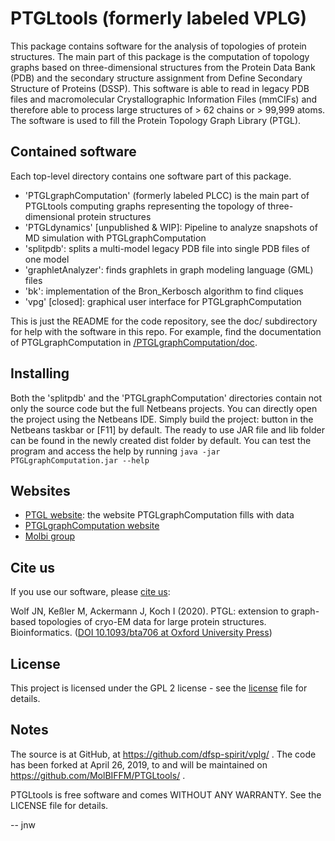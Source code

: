 # PTGLtools (formerly labeled VPLG)

This package contains software for the analysis of topologies of protein structures.
The main part of this package is the computation of topology graphs based on three-dimensional structures from the Protein Data Bank (PDB) and the secondary structure assignment from Define Secondary Structure of Proteins (DSSP).
This software is able to read in legacy PDB files and macromolecular Crystallographic Information Files (mmCIFs) and therefore able to process large structures of > 62 chains or > 99,999 atoms.
The software is used to fill the Protein Topology Graph Library (PTGL).

## Contained software

Each top-level directory contains one software part of this package.

- 'PTGLgraphComputation' (formerly labeled PLCC) is the main part of PTGLtools computing graphs representing the topology of three-dimensional protein structures
- 'PTGLdynamics' [unpublished & WIP]: Pipeline to analyze snapshots of MD simulation with PTGLgraphComputation
- 'splitpdb': splits a multi-model legacy PDB file into single PDB files of one model
- 'graphletAnalyzer': finds graphlets in graph modeling language (GML) files
- 'bk': implementation of the Bron_Kerbosch algorithm to find cliques
- 'vpg' [closed]: graphical user interface for PTGLgraphComputation

This is just the README for the code repository, see the doc/ subdirectory for help with the software in this repo.
For example, find the documentation of PTGLgraphComputation in [/PTGLgraphComputation/doc](https://github.com/MolBIFFM/PTGLtools/tree/main/PTGLgraphComputation/doc).

## Installing

Both the 'splitpdb' and the 'PTGLgraphComputation' directories contain not only the source code but the full Netbeans projects.
You can directly open the project using the Netbeans IDE.
Simply build the project: button in the Netbeans taskbar or [F11] by default.
The ready to use JAR file and lib folder can be found in the newly created dist folder by default.
You can test the program and access the help by running `java -jar PTGLgraphComputation.jar --help`

## Websites

- [PTGL website](http://ptgl.uni-frankfurt.de/): the website PTGLgraphComputation fills with data
- [PTGLgraphComputation website](http://www.bioinformatik.uni-frankfurt.de/tools/PTGLgraphComputation/index.html)
- [Molbi group](https://www.uni-frankfurt.de/57211826/People)

## Cite us

If you use our software, please [cite us](http://ptgl.uni-frankfurt.de/citing.php):

Wolf JN, Keßler M, Ackermann J, Koch I (2020). PTGL: extension to graph-based topologies of cryo-EM data for large protein structures. Bioinformatics. ([DOI 10.1093/bta706 at Oxford University Press](https://academic.oup.com/bioinformatics/article/37/7/1032/5891172?guestAccessKey=c5d067b4-1e81-4893-81a4-55076e9c0e17))

## License

This project is licensed under the GPL 2 license - see the [license](https://github.com/MolBIFFM/PTGLtools/blob/master/LICENSE) file for details.

## Notes

The source is at GitHub, at https://github.com/dfsp-spirit/vplg/ .
The code has been forked at April 26, 2019, to and will be maintained on https://github.com/MolBIFFM/PTGLtools/ .

PTGLtools is free software and comes WITHOUT ANY WARRANTY. See the LICENSE file for details.

--
jnw
